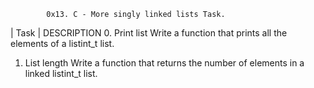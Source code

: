 			0x13. C - More singly linked lists Task.

|	Task		|	DESCRIPTION
0. Print list		 Write a function that prints all the elements of a listint_t list.
1. List length		 Write a function that returns the number of elements in a linked listint_t list.

